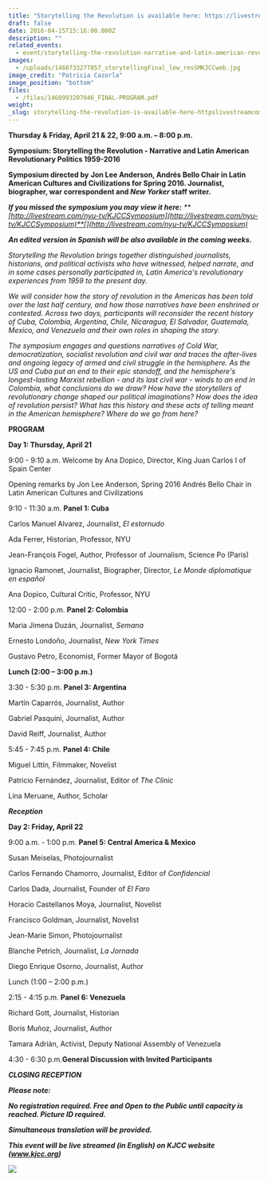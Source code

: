 ```yaml
---
title: "Storytelling the Revolution is available here: https://livestream.com/nyu-tv/kjccsymposium"
draft: false
date: 2016-04-15T15:16:00.000Z
description: ""
related_events:
  - event/storytelling-the-revolution-narrative-and-latin-american-revolutionary-politics-1959-2016-symposium.md
images:
  - /uploads/1460733277857_storytellingFinal_low_resSMKJCCweb.jpg
image_credit: "Patricia Cazorla"
image_position: "bottom"
files:
  - /files/1460993207046_FINAL-PROGRAM.pdf
weight:
_slug: storytelling-the-revolution-is-available-here-httpslivestreamcomnyu-tvkjccsymposium
---
```


**Thursday & Friday, April 21 & 22, 9:00 a.m. – 8:00 p.m.**

**Symposium: Storytelling the Revolution - Narrative and Latin American Revolutionary Politics 1959-2016**

**Symposium directed by** **Jon Lee Anderson, Andrés Bello Chair in Latin American Cultures and Civilizations for Spring 2016\. Journalist, biographer, war correspondent and _New Yorker_ staff writer.**

_**If you missed the symposium you may view it here:** **[http://livestream.com/nyu-tv/KJCCSymposium](http://livestream.com/nyu-tv/KJCCSymposium)**[](http://livestream.com/nyu-tv/KJCCSymposium)_

_**An edited version in Spanish will be also available in the coming weeks.**_

_Storytelling the Revolution brings together distinguished journalists, historians, and political activists who have witnessed, helped narrate, and in some cases personally participated in, Latin America's revolutionary experiences from 1959 to the present day._

_We will consider how the story of revolution in the Americas has been told over the last half century, and how those narratives have been enshrined or contested. Across two days, participants will reconsider the recent history of Cuba, Colombia, Argentina, Chile, Nicaragua, El Salvador, Guatemala, Mexico, and Venezuela and their own roles in shaping the story._

_The symposium engages and questions narratives of Cold War, democratization, socialist revolution and civil war and traces the after-lives and ongoing legacy of armed and civil struggle in the hemisphere. As the US and Cuba put an end to their epic standoff, and the hemisphere's longest-lasting Marxist rebellion - and its last civil war - winds to an end in Colombia, what conclusions do we draw? How have the storytellers of revolutionary change shaped our political imaginations? How does the idea of revolution persist? What has this history and these acts of telling meant in the American hemisphere? Where do we go from here?_

**PROGRAM**

**Day 1: Thursday, April 21**

9:00 - 9:10 a.m. Welcome by Ana Dopico, Director, King Juan Carlos I of Spain Center

Opening remarks by Jon Lee Anderson, Spring 2016 Andrés Bello Chair in Latin American Cultures and Civilizations

9:10 - 11:30 a.m. **Panel 1: Cuba**

Carlos Manuel Alvarez, Journalist, _El estornudo_

Ada Ferrer, Historian, Professor, NYU

Jean-François Fogel, Author, Professor of Journalism, Science Po (Paris)

Ignacio Ramonet, Journalist, Biographer, Director, _Le Monde diplomatique en español_

Ana Dopico, Cultural Critic, Professor, NYU

12:00 - 2:00 p.m. **Panel 2: Colombia**

Maria Jimena Duzán, Journalist, _Semana_

Ernesto Londoño, Journalist, _New York Times_

Gustavo Petro, Economist, Former Mayor of Bogotá

**Lunch (2:00 – 3:00 p.m.)**

3:30 - 5:30 p.m. **Panel 3: Argentina**

Martín Caparrós, Journalist, Author

Gabriel Pasquini, Journalist, Author

David Reiff, Journalist, Author

5:45 - 7:45 p.m. **Panel 4: Chile**

Miguel Littín, Filmmaker, Novelist

Patricio Fernández, Journalist, Editor of _The Clinic_

Lina Meruane, Author, Scholar

**_Reception_**

**Day 2: Friday, April 22**

9:00 a.m. - 1:00 p.m. **Panel 5: Central America & Mexico**

Susan Meiselas, Photojournalist

Carlos Fernando Chamorro, Journalist, Editor of _Confidencial_

Carlos Dada, Journalist, Founder of _El Faro_

Horacio Castellanos Moya, Journalist, Novelist

Francisco Goldman, Journalist, Novelist

Jean-Marie Simon, Photojournalist

Blanche Petrich, Journalist, _La Jornada_

Diego Enrique Osorno, Journalist, Author

Lunch (1:00 – 2:00 p.m.)

2:15 - 4:15 p.m. **Panel 6: Venezuela**

Richard Gott, Journalist, Historian

Boris Muñoz, Journalist, Author

Tamara Adrián, Activist, Deputy National Assembly of Venezuela

4:30 - 6:30 p.m.**General Discussion with Invited Participants**

**_CLOSING RECEPTION_**

**_Please note:_**

**_No registration required. Free and Open to the Public until capacity is reached. Picture ID required._**

**_Simultaneous translation will be provided._**

**_This event will be live streamed (in English) on KJCC website (www.kjcc.org)_**

![](/uploads/1460733370599_storytellingFinal_low_resSM.jpg)

